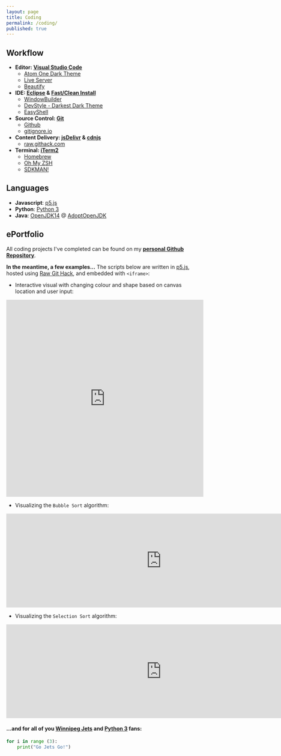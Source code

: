 ```yaml
---
layout: page
title: Coding
permalink: /coding/
published: true
---
```


## Workflow
- **Editor: [Visual Studio Code](https://code.visualstudio.com/)**
    - [Atom One Dark Theme](https://marketplace.visualstudio.com/items?itemName=akamud.vscode-theme-onedark)
    - [Live Server](https://marketplace.visualstudio.com/items?itemName=ritwickdey.LiveServer)
    - [Beautify](https://marketplace.visualstudio.com/items?itemName=HookyQR.beautify)
- **IDE: [Eclipse](https://www.eclipse.org/downloads/) & [Fast/Clean Install](https://gist.github.com/mvpoirier/90e3e2d7aa55ec78902f63416f147fde)**
    - [WindowBuilder](https://www.eclipse.org/windowbuilder/)
    - [DevStyle - Darkest Dark Theme](https://www.genuitec.com/products/devstyle/)
    - [EasyShell](marketplace.eclipse.org/content/easyshell)
- **Source Control: [Git](https://git-scm.com/)**
    - [Github](https://github.com/)
    - [gitignore.io](https://gitignore.io/)
- **Content Delivery: [jsDelivr](https://www.jsdelivr.com/) & [cdnjs](https://cdnjs.com/)**
    - [raw.githack.com](https://raw.githack.com/)
- **Terminal: [iTerm2](https://www.iterm2.com/)**
    - [Homebrew](https://brew.sh/)
    - [Oh My ZSH](https://ohmyz.sh/)
    - [SDKMAN!](https://sdkman.io/)


## Languages
- **Javascript**: [p5.js](https://p5js.org/)
- **Python**: [Python 3](https://www.python.org/downloads/)
- **Java**: [OpenJDK14](https://openjdk.java.net/) @ [AdoptOpenJDK](https://adoptopenjdk.net/)


## ePortfolio
All coding projects I've completed can be found on my **[personal Github Repository](https://github.com/mvpoirier/)**.

**In the meantime, a few examples...**
The scripts below are written in [p5.js](https://p5js.org/), hosted using [Raw Git Hack](https://raw.githack.com/), and embedded with `<iframe>`:

- Interactive visual with changing colour and shape based on canvas location and user input:
<!-- Added extra 25px to width and height to prevent iframe scrolling -->
<iframe 
width="525" height="525"
frameborder="0" 
src="https://raw.githack.com/mvpoirier/Javascript/master/squareCircle/index.html">
</iframe>

- Visualizing the `Bubble Sort` algorithm:
<iframe 
width="825" height="250"
frameborder="0" 
src="https://raw.githack.com/mvpoirier/Javascript/master/sortingVisualization/bubbleSort.html">
</iframe>

- Visualizing the `Selection Sort` algorithm:
<iframe 
width="825" height="250"
frameborder="0" 
src="https://raw.githack.com/mvpoirier/Javascript/master/sortingVisualization/selectionSort.html">
</iframe>

#### ...and for all of you [Winnipeg Jets](https://www.nhl.com/jets) and [Python 3](https://www.python.org/downloads/) fans:
```python
for i in range (3):
    print("Go Jets Go!")
```